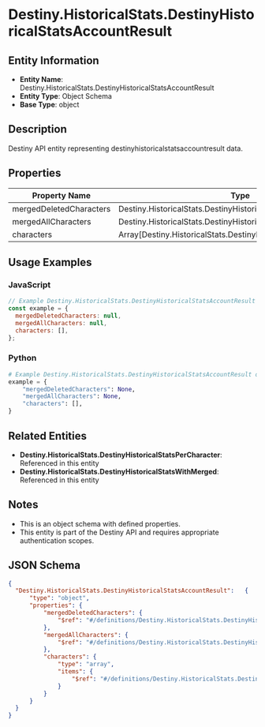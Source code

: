 # Destiny.HistoricalStats.DestinyHistoricalStatsAccountResult

## Entity Information
- **Entity Name**: Destiny.HistoricalStats.DestinyHistoricalStatsAccountResult
- **Entity Type**: Object Schema
- **Base Type**: object

## Description
Destiny API entity representing destinyhistoricalstatsaccountresult data.

## Properties

| Property Name | Type | Description | Required |
|---------------|------|-------------|----------|
| mergedDeletedCharacters | Destiny.HistoricalStats.DestinyHistoricalStatsWithMerged |  | No |
| mergedAllCharacters | Destiny.HistoricalStats.DestinyHistoricalStatsWithMerged |  | No |
| characters | Array[Destiny.HistoricalStats.DestinyHistoricalStatsPerCharacter] |  | No |

## Usage Examples

### JavaScript
```javascript
// Example Destiny.HistoricalStats.DestinyHistoricalStatsAccountResult object
const example = {
  mergedDeletedCharacters: null,
  mergedAllCharacters: null,
  characters: [],
};
```

### Python
```python
# Example Destiny.HistoricalStats.DestinyHistoricalStatsAccountResult object
example = {
    "mergedDeletedCharacters": None,
    "mergedAllCharacters": None,
    "characters": [],
}
```

## Related Entities
- **Destiny.HistoricalStats.DestinyHistoricalStatsPerCharacter**: Referenced in this entity
- **Destiny.HistoricalStats.DestinyHistoricalStatsWithMerged**: Referenced in this entity

## Notes
- This is an object schema with defined properties.
- This entity is part of the Destiny API and requires appropriate authentication scopes.

## JSON Schema
```json
{
  "Destiny.HistoricalStats.DestinyHistoricalStatsAccountResult":   {
      "type": "object",
      "properties": {
          "mergedDeletedCharacters": {
              "$ref": "#/definitions/Destiny.HistoricalStats.DestinyHistoricalStatsWithMerged"
          },
          "mergedAllCharacters": {
              "$ref": "#/definitions/Destiny.HistoricalStats.DestinyHistoricalStatsWithMerged"
          },
          "characters": {
              "type": "array",
              "items": {
                  "$ref": "#/definitions/Destiny.HistoricalStats.DestinyHistoricalStatsPerCharacter"
              }
          }
      }
  }
}
```
